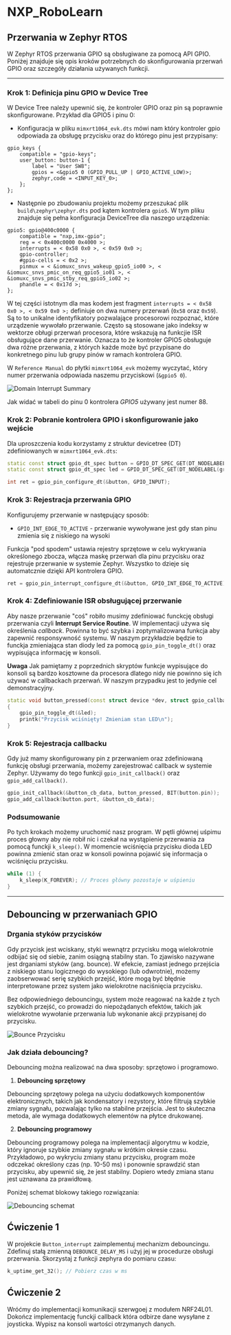 # NXP_RoboLearn

## Przerwania w Zephyr RTOS

W Zephyr RTOS przerwania GPIO są obsługiwane za pomocą API GPIO. Poniżej znajduje się opis kroków potrzebnych do skonfigurowania przerwań GPIO oraz szczegóły działania używanych funkcji.

---

### Krok 1: Definicja pinu GPIO w Device Tree

W Device Tree należy upewnić się, że kontroler GPIO oraz pin są poprawnie skonfigurowane. Przykład dla GPIO5 i pinu 0:

- Konfiguracja w pliku `mimxrt1064_evk.dts` mówi nam który kontroler gpio odpowiada za obsługę przycisku oraz do którego pinu jest przypisany: 
```dts
gpio_keys {
    compatible = "gpio-keys";
    user_button: button-1 {
        label = "User SW8";
        gpios = <&gpio5 0 (GPIO_PULL_UP | GPIO_ACTIVE_LOW)>;
        zephyr,code = <INPUT_KEY_0>;
    };
};
```

- Następnie po zbudowaniu projektu możemy przeszukać plik `build\zephyr\zephyr.dts` pod kątem kontrolera `gpio5`. W tym pliku znajduje się pełna konfiguracja DeviceTree dla naszego urządzenia:
```dts
gpio5: gpio@400c0000 {
    compatible = "nxp,imx-gpio";
    reg = < 0x400c0000 0x4000 >;
    interrupts = < 0x58 0x0 >, < 0x59 0x0 >;
    gpio-controller;
    #gpio-cells = < 0x2 >;
    pinmux = < &iomuxc_snvs_wakeup_gpio5_io00 >, < &iomuxc_snvs_pmic_on_req_gpio5_io01 >, < &iomuxc_snvs_pmic_stby_req_gpio5_io02 >;
    phandle = < 0x17d >;
};
```
W tej części istotnym dla mas kodem jest fragment `interrupts = < 0x58 0x0 >, < 0x59 0x0 >;` definiuje on dwa numery przerwań (`0x58` oraz `0x59`). Są to to unikalne identyfikatory pozwalające procesorowi rozpoznać, które urządzenie wywołało przerwanie. Często są stosowane jako indeksy w wektorze obługi przerwań procesora, które wskazują na funkcjie ISR obsługujące dane przerwanie. Oznacza to że kontroler GPIO5 obsługuje dwa różne przerwania, z których każde może być przypisane do konkretnego pinu lub grupy pinów w ramach kontrolera GPIO.

W `Reference Manual` do płytki `mimxrt1064_evk` możemy wyczytać, który numer przerwania odpowiada naszemu przyciskowi (`&gpio5 0`).

![Domain Interrupt Summary](images/domain_interrupt_summary.png)

Jak widać w tabeli do pinu 0 kontrolera *GPIO5* używany jest numer 88.

### Krok 2: Pobranie kontrolera GPIO i skonfigurowanie jako wejście

Dla uproszczenia kodu korzystamy z struktur devicetree (DT) zdefiniowanych w `mimxrt1064_evk.dts`:

```C++
static const struct gpio_dt_spec button = GPIO_DT_SPEC_GET(DT_NODELABEL(user_button), gpios);
static const struct gpio_dt_spec led = GPIO_DT_SPEC_GET(DT_NODELABEL(green_led), gpios);

int ret = gpio_pin_configure_dt(&button, GPIO_INPUT);
```

### Krok 3: Rejestracja przerwania GPIO

Konfigurujemy przerwanie w następujący sposób:
- `GPIO_INT_EDGE_TO_ACTIVE` - przerwanie wywoływane jest gdy stan pinu zmienia się z niskiego na wysoki

Funkcja "pod spodem" ustawia rejestry sprzętowe w celu wykrywania określonego zbocza, włącza maskę przerwań dla pinu przycisku oraz rejestruje przerwanie w systemie Zephyr. Wszystko to dzieje się automatcznie dzięki API kontrolera GPIO.
```C++
ret = gpio_pin_interrupt_configure_dt(&button, GPIO_INT_EDGE_TO_ACTIVE);
```

### Krok 4: Zdefiniowanie ISR obsługującej przerwanie

Aby nasze przerwanie "coś" robiło musimy zdefiniować funckcję obsługi przerwania czyli **Interrupt Service Routine**. W implementacji używa się określenia *callback*. Powinna to być szybka i zoptymalizowana funkcja aby zapewnić responsywność systemu. W naszym przykładzie będzie to funckja zmieniająca stan diody led za pomocą `gpio_pin_toggle_dt()` oraz wypisująca informację w konsoli.

**Uwaga** Jak pamiętamy z poprzednich skryptów funkcje wypisujące do konsoli są bardzo kosztowne da procesora dlatego nidy nie powinno się ich używać w callbackach przerwań. W naszym przypadku jest to jedynie cel demonstracyjny.

```C++
static void button_pressed(const struct device *dev, struct gpio_callback *cb, uint32_t pins)
{
    gpio_pin_toggle_dt(&led);
    printk("Przycisk wciśnięty! Zmieniam stan LED\n");
}
```

### Krok 5: Rejestracja callbacku

Gdy już mamy skonfigurowany pin z przerwaniem oraz zdefiniowaną funkcję obsługi przerwania, możemy zarejestrować callback w systemie Zephyr. Używamy do tego funkcji `gpio_init_callback()` oraz `gpio_add_callback()`.

```C++
gpio_init_callback(&button_cb_data, button_pressed, BIT(button.pin));
gpio_add_callback(button.port, &button_cb_data);
```

### Podsumowanie

Po tych krokach możemy uruchomić nasz program. W pętli głównej uśpimu proces głowny aby nie robił nic i czekał na wystąpienie przerwania za pomocą funckji `k_sleep()`. W momencie wciśnięcia przycisku dioda LED powinna zmienić stan oraz w konsoli powinna pojawić się informacja o wciśnięciu przycisku.

```C++
while (1) {
    k_sleep(K_FOREVER); // Proces główny pozostaje w uśpieniu
}
```

---

## Debouncing w przerwaniach GPIO

### Drgania styków przycisków

Gdy przycisk jest wciskany, styki wewnątrz przycisku mogą wielokrotnie odbijać się od siebie, zanim osiągną stabilny stan. To zjawisko nazywane jest drganiami styków (ang. bounce). W efekcie, zamiast jednego przejścia z niskiego stanu logicznego do wysokiego (lub odwrotnie), możemy zaobserwować serię szybkich przejść, które mogą być błędnie interpretowane przez system jako wielokrotne naciśnięcia przycisku.

Bez odpowiedniego debouncingu, system może reagować na każde z tych szybkich przejść, co prowadzi do niepożądanych efektów, takich jak wielokrotne wywołanie przerwania lub wykonanie akcji przypisanej do przycisku.

![Bounce Przycisku](images/bounce.png)

### Jak działa debouncing?

Debouncing można realizować na dwa sposoby: sprzętowo i programowo.

1. **Debouncing sprzętowy**

Debouncing sprzętowy polega na użyciu dodatkowych komponentów elektronicznych, takich jak kondensatory i rezystory, które filtrują szybkie zmiany sygnału, pozwalając tylko na stabilne przejścia. Jest to skuteczna metoda, ale wymaga dodatkowych elementów na płytce drukowanej.

2. **Debouncing programowy**

Debouncing programowy polega na implementacji algorytmu w kodzie, który ignoruje szybkie zmiany sygnału w krótkim okresie czasu. Przykładowo, po wykryciu zmiany stanu przycisku, program może odczekać określony czas (np. 10-50 ms) i ponownie sprawdzić stan przycisku, aby upewnić się, że jest stabilny. Dopiero wtedy zmiana stanu jest uznawana za prawidłową.

Poniżej schemat blokowy takiego rozwiązania:

![Debouncing schemat](images/debounce_diagram.png)


## **Ćwiczenie 1**

W projekcie `Button_interrupt` zaimplementuj mechanizm debouncingu. Zdefinuj stałą zmienną `DEBOUNCE_DELAY_MS` i użyj jej w procedurze obsługi przerwania. Skorzystaj z funkcji zephyra do pomiaru czasu:

```C++
k_uptime_get_32(); // Pobierz czas w ms
```

## **Ćwiczenie 2**

Wróćmy do implementacji komunikacji szerwgoej z modułem NRF24L01. Dokończ implementację funckji callback która odbirze dane wysyłane z joysticka. Wypisz na konsoli wartości otrzymanych danych.